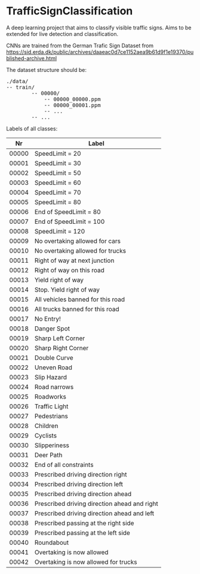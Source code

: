# TrafficSignClassification
A deep learning project that aims to classify visible traffic signs. Aims to be extended for live detection and classification.

CNNs are trained from the German Trafic Sign Dataset from https://sid.erda.dk/public/archives/daaeac0d7ce1152aea9b61d9f1e19370/published-archive.html

The dataset structure should be:

<pre>
./data/  
-- train/  
        -- 00000/  
            -- 00000_00000.ppm  
            -- 00000_00001.ppm  
            -- ...  
        -- ...  
</pre>

Labels of all classes:

| **Nr**    | **Label**                               |
| ----- | -------------------------------------------- |
| 00000 | SpeedLimit = 20                              |
| 00001 | SpeedLimit = 30                              |
| 00002 | SpeedLimit = 50                              |
| 00003 | SpeedLimit = 60                              |
| 00004 | SpeedLimit = 70                              |
| 00005 | SpeedLimit = 80                              |
| 00006 | End of SpeedLimit = 80                       |
| 00007 | End of SpeedLimit = 100                      |
| 00008 | SpeedLimit = 120                             |
| 00009 | No overtaking allowed for cars               |
| 00010 | No overtaking allowed for trucks             |
| 00011 | Right of way at next junction                |
| 00012 | Right of way on this road                    |
| 00013 | Yield right of way                           |
| 00014 | Stop. Yield right of way                     |
| 00015 | All vehicles banned for this road            |
| 00016 | All trucks banned for this road              |
| 00017 | No Entry!                                    |
| 00018 | Danger Spot                                  |
| 00019 | Sharp Left Corner                            |
| 00020 | Sharp Right Corner                           |
| 00021 | Double Curve                                 |
| 00022 | Uneven Road                                  |
| 00023 | Slip Hazard                                  |
| 00024 | Road narrows                                 |
| 00025 | Roadworks                                    |
| 00026 | Traffic Light                                |
| 00027 | Pedestrians                                  |
| 00028 | Children                                     |
| 00029 | Cyclists                                     |
| 00030 | Slipperiness                                 |
| 00031 | Deer Path                                    |
| 00032 | End of all constraints                       |
| 00033 | Prescribed driving direction right           |
| 00034 | Prescribed driving direction left            |
| 00035 | Prescribed driving direction ahead           |
| 00036 | Prescribed driving direction ahead and right |
| 00037 | Prescribed driving direction ahead and left  |
| 00038 | Prescribed passing at the right side         |
| 00039 | Prescribed passing at the left side          |
| 00040 | Roundabout                                   |
| 00041 | Overtaking is now allowed                    |
| 00042 | Overtaking is now allowed for trucks         |

